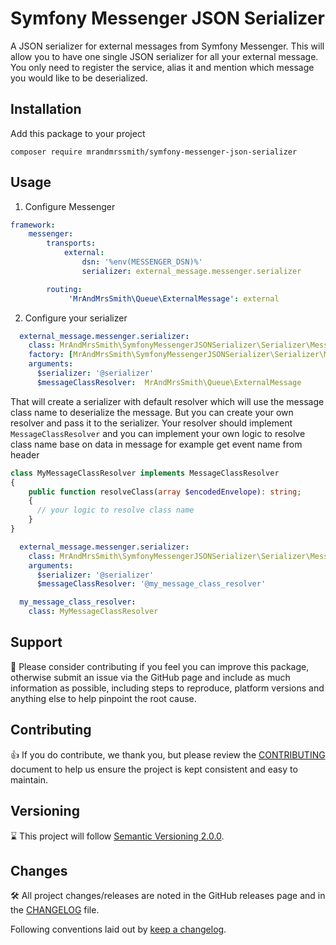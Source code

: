# Symfony Messenger JSON Serializer

A JSON serializer for external messages from Symfony Messenger.
This will allow you to have one single JSON serializer for all your external message. You only need to register the service, alias it and mention which message you would like to be deserialized.

## Installation

Add this package to your project
```shell
composer require mrandmrssmith/symfony-messenger-json-serializer
```

## Usage
1. Configure Messenger
```yaml
framework:
    messenger:
        transports:
            external:
                dsn: '%env(MESSENGER_DSN)%'
                serializer: external_message.messenger.serializer

        routing:
             'MrAndMrsSmith\Queue\ExternalMessage': external
```
2. Configure your serializer
```yaml
  external_message.messenger.serializer:
    class: MrAndMrsSmith\SymfonyMessengerJSONSerializer\Serializer\MessengerJSONSerializer
    factory: [MrAndMrsSmith\SymfonyMessengerJSONSerializer\Serializer\MessengerJSONSerializerFactory, 'create']
    arguments:
      $serializer: '@serializer'
      $messageClassResolver:  MrAndMrsSmith\Queue\ExternalMessage    

```
That will create a serializer with default resolver which will use the message class name to deserialize the message.
But you can create your own resolver and pass it to the serializer. Your resolver should implement `MessageClassResolver` and you can implement your own logic to resolve class name base on data in message for example get event name from header
```php
class MyMessageClassResolver implements MessageClassResolver
{
    public function resolveClass(array $encodedEnvelope): string;
    {
      // your logic to resolve class name
    }
}
```
```yaml
  external_message.messenger.serializer:
    class: MrAndMrsSmith\SymfonyMessengerJSONSerializer\Serializer\MessengerJSONSerializer
    arguments:
      $serializer: '@serializer'
      $messageClassResolver: '@my_message_class_resolver'    

  my_message_class_resolver:
    class: MyMessageClassResolver
```


## Support

:hugs: Please consider contributing if you feel you can improve this package, otherwise submit an issue via the GitHub page and include as much
information as possible, including steps to reproduce, platform versions and anything else to help pinpoint the root cause.

## Contributing

:+1: If you do contribute, we thank you, but please review the [CONTRIBUTING](CONTRIBUTING.md) document to help us ensure the project
is kept consistent and easy to maintain.

## Versioning

:hourglass: This project will follow [Semantic Versioning 2.0.0](https://semver.org/spec/v2.0.0.html).

## Changes

:hammer_and_wrench: All project changes/releases are noted in the GitHub releases page and in the [CHANGELOG](CHANGELOG.md) file.

Following conventions laid out by [keep a changelog](https://keepachangelog.com/en/1.1.0/).
